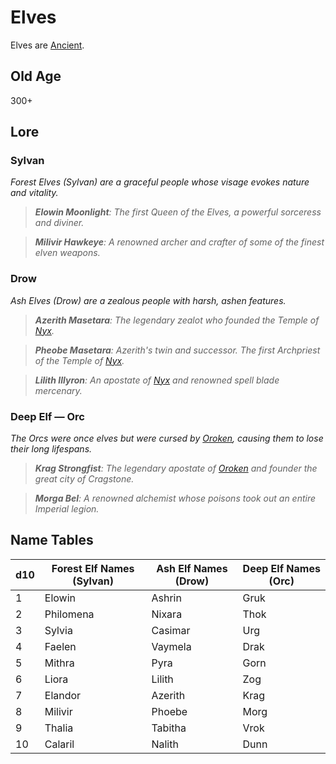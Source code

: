 # Elves

Elves are [Ancient](../Mechanical/Ancient.md).

## Old Age

300+

## Lore

### Sylvan

*Forest Elves (Sylvan) are a graceful people whose visage evokes nature and vitality.*

> ***Elowin Moonlight**: The first Queen of the Elves, a powerful sorceress and diviner.*

> ***Milivir Hawkeye**: A renowned archer and crafter of some of the finest elven weapons.*

### Drow

*Ash Elves (Drow) are a zealous people with harsh, ashen features.*

> ***Azerith Masetara**: The legendary zealot who founded the Temple of [Nyx](../../../Resources%20for%20GMs/Mithrinian%20Pantheons/Mithrinian%20Deities/Nyx.md).*

> ***Pheobe Masetara**: Azerith's twin and successor. The first Archpriest of the Temple of [Nyx](../../../Resources%20for%20GMs/Mithrinian%20Pantheons/Mithrinian%20Deities/Nyx.md).*

> ***Lilith Illyron**: An apostate of [Nyx](../../../Resources%20for%20GMs/Mithrinian%20Pantheons/Mithrinian%20Deities/Nyx.md) and renowned spell blade mercenary.*

### Deep Elf — Orc

*The Orcs were once elves but were cursed by [Oroken](../../../Resources%20for%20GMs/Mithrinian%20Pantheons/Mithrinian%20Deities/Oroken.md), causing them to lose their long lifespans.*

> ***Krag Strongfist**: The legendary apostate of [Oroken](../../../Resources%20for%20GMs/Mithrinian%20Pantheons/Mithrinian%20Deities/Oroken.md) and founder the great city of Cragstone.*

> ***Morga Bel**: A renowned alchemist whose poisons took out an entire Imperial legion.*

## Name Tables

| d10 | Forest Elf Names (Sylvan) | Ash Elf Names (Drow) | Deep Elf Names (Orc) |
| --- | ------------------------- | -------------------- | -------------------- |
| 1   | Elowin                    | Ashrin               | Gruk                 |
| 2   | Philomena                 | Nixara               | Thok                 |
| 3   | Sylvia                    | Casimar              | Urg                  |
| 4   | Faelen                    | Vaymela              | Drak                 |
| 5   | Mithra                    | Pyra                 | Gorn                 |
| 6   | Liora                     | Lilith               | Zog                  |
| 7   | Elandor                   | Azerith              | Krag                 |
| 8   | Milivir                   | Phoebe               | Morg                 |
| 9   | Thalia                    | Tabitha              | Vrok                 |
| 10  | Calaril                   | Nalith               | Dunn                 |
